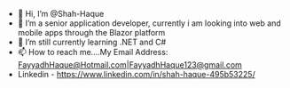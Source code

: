- 👋 Hi, I’m @Shah-Haque
- 👀 I’m a senior application developer, currently i am looking into web and mobile apps through the Blazor platform
- 🌱 I’m still currently learning .NET and C#
- 📫 How to reach me....My Email Address: FayyadhHaque@Hotmail.com|FayyadhHaque123@gmail.com
- Linkedin - https://www.linkedin.com/in/shah-haque-495b53225/

<!---
Shah-Haque/Shah-Haque is a ✨ special ✨ repository because its `README.md` (this file) appears on your GitHub profile.
You can click the Preview link to take a look at your changes.
--->
